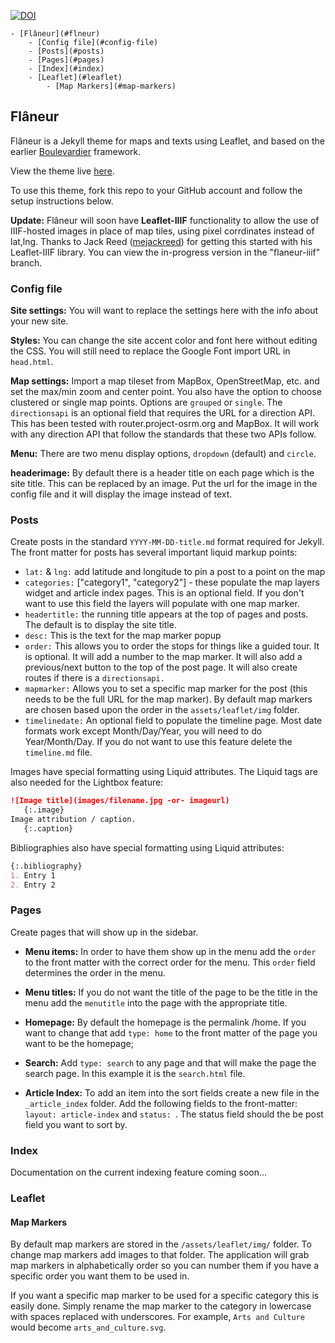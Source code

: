 [![DOI](https://zenodo.org/badge/DOI/10.5281/zenodo.2600530.svg)](https://doi.org/10.5281/zenodo.2600530)

<!-- TOC depthFrom:1 depthTo:6 withLinks:1 updateOnSave:1 orderedList:0 -->

	- [Flâneur](#flneur)
		- [Config file](#config-file)
		- [Posts](#posts)
		- [Pages](#pages)
		- [Index](#index)
		- [Leaflet](#leaflet)
			- [Map Markers](#map-markers)

<!-- /TOC -->


## Flâneur

Flâneur is a Jekyll theme for maps and texts using Leaflet, and based on the earlier [Boulevardier](https://github.com/kirschbombe/boulevardier) framework.

View the theme live [here](http://dawnchildress.com/flaneur).

To use this theme, fork this repo to your GitHub account and follow the setup instructions below.

**Update:** Flâneur will soon have **Leaflet-IIIF** functionality to allow the use of IIIF-hosted images in place of map tiles, using pixel corrdinates instead of lat,lng. Thanks to Jack Reed ([mejackreed](https://github.com/mejackreed)) for getting this started with his Leaflet-IIIF library. You can view the in-progress version in the "flaneur-iiif" branch.

### Config file

**Site settings:** You will want to replace the settings here with the info about your new site.

**Styles:** You can change the site accent color and font here without editing the CSS. You will still need to replace the Google Font import URL in `head.html`.

**Map settings:** Import a map tileset from MapBox, OpenStreetMap, etc. and set the max/min zoom and center point. You also have the option to choose clustered or single map points. Options are `grouped` or `single`. The `directionsapi` is an optional field that requires the URL for a direction API. This has been tested with router.project-osrm.org and MapBox. It will work with any direction API that follow the standards that these two APIs follow.

**Menu:** There are two menu display options, `dropdown` (default) and `circle`.

**headerimage:** By default there is a header title on each page which is the site title. This can be replaced by an image. Put the url for the image in the config file and it will display the image instead of text.

### Posts
Create posts in the standard `YYYY-MM-DD-title.md` format required for Jekyll. The front matter for posts has several important liquid markup points:
* `lat:` & `lng:` add latitude and longitude to pin a post to a point on the map
* `categories:` ["category1", "category2"] - these populate the map layers widget and article index pages. This is an optional field. If you don't want to use this field the layers will populate with one map marker.
* `headertitle:` the running title appears at the top of pages and posts. The default is to display the site title.
* `desc:` This is the text for the map marker popup
* `order:` This allows you to order the stops for things like a guided tour. It is optional. It will add a number to the map marker. It will also add a previous/next button to the top of the post page. It will also create routes if there is a `directionsapi.`
* `mapmarker:` Allows you to set a specific map marker for the post (this needs to be the full URL for the map marker). By default map markers are chosen based upon the order in the `assets/leaflet/img` folder.
* `timelinedate:` An optional field to populate the timeline page. Most date formats work except Month/Day/Year, you will need to do Year/Month/Day. If you do not want to use this feature delete the `timeline.md` file.

Images have special formatting using Liquid attributes. The Liquid tags are also needed for the Lightbox feature:
```md
![Image title](images/filename.jpg -or- imageurl)
   {:.image}
Image attribution / caption.
   {:.caption}
```

Bibliographies also have special formatting using Liquid attributes:
```md
{:.bibliography}
1. Entry 1
2. Entry 2
```

### Pages
Create pages that will show up in the sidebar.

* **Menu items:** In order to have them show up in the menu add the `order` to the front matter with the correct order for the menu. This `order` field determines the order in the menu.

* **Menu titles:** If you do not want the title of the page to be the title in the menu add the `menutitle` into the page with the appropriate title.

* **Homepage:** By default the homepage is the permalink /home. If you want to change that add `type: home` to the front matter of the page you want to be the homepage;

* **Search:** Add `type: search` to any page and that will make the page the search page. In this example it is the `search.html` file.

* **Article Index:** To add an item into the sort fields create a new file in the `_article_index` folder. Add the following fields to the front-matter: `layout: article-index` and `status: `. The status field should the be post field you want to sort by.

### Index
Documentation on the current indexing feature coming soon...

### Leaflet

#### Map Markers

By default map markers are stored in the `/assets/leaflet/img/` folder. To change map markers add images to that folder. The application will grab map markers in alphabetically order so you can number them if you have a specific order you want them to be used in.

If you want a specific map marker to be used for a specific category this is easily done. Simply rename the map marker to the category in lowercase with spaces replaced with underscores. For example, `Arts and Culture` would become `arts_and_culture.svg`.
